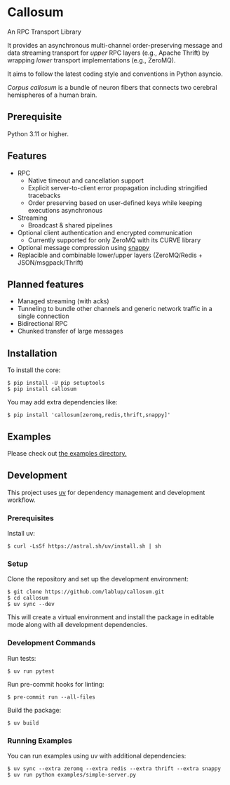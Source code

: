 Callosum
========

An RPC Transport Library

It provides an asynchronous multi-channel order-preserving message and data
streaming transport for *upper* RPC layers (e.g., Apache Thrift) by wrapping
*lower* transport implementations (e.g., ZeroMQ).

It aims to follow the latest coding style and conventions in Python asyncio.

*Corpus callosum* is a bundle of neuron fibers that connects two cerebral
hemispheres of a human brain.

Prerequisite
------------

Python 3.11 or higher.

Features
--------

* RPC
  - Native timeout and cancellation support
  - Explicit server-to-client error propagation including stringified tracebacks
  - Order preserving based on user-defined keys while keeping executions asynchronous
* Streaming
  - Broadcast & shared pipelines
* Optional client authentication and encrypted communication
  - Currently supported for only ZeroMQ with its CURVE library
* Optional message compression using [snappy](https://pypi.org/project/python-snappy/)
* Replacible and combinable lower/upper layers (ZeroMQ/Redis + JSON/msgpack/Thrift)

Planned features
----------------

* Managed streaming (with acks)
* Tunneling to bundle other channels and generic network traffic in a single connection
* Bidirectional RPC
* Chunked transfer of large messages

Installation
------------

To install the core:

```console
$ pip install -U pip setuptools
$ pip install callosum
```

You may add extra dependencies like:

```console
$ pip install 'callosum[zeromq,redis,thrift,snappy]'
```

Examples
--------

Please check out [the examples directory.](https://github.com/lablup/callosum/tree/master/examples)

Development
-----------

This project uses [uv](https://docs.astral.sh/uv/) for dependency management and development workflow.

### Prerequisites

Install uv:

```console
$ curl -LsSf https://astral.sh/uv/install.sh | sh
```

### Setup

Clone the repository and set up the development environment:

```console
$ git clone https://github.com/lablup/callosum.git
$ cd callosum
$ uv sync --dev
```

This will create a virtual environment and install the package in editable mode along with all development dependencies.

### Development Commands

Run tests:
```console
$ uv run pytest
```

Run pre-commit hooks for linting:
```console
$ pre-commit run --all-files
```

Build the package:
```console
$ uv build
```

### Running Examples

You can run examples using uv with additional dependencies:

```console
$ uv sync --extra zeromq --extra redis --extra thrift --extra snappy
$ uv run python examples/simple-server.py
```
